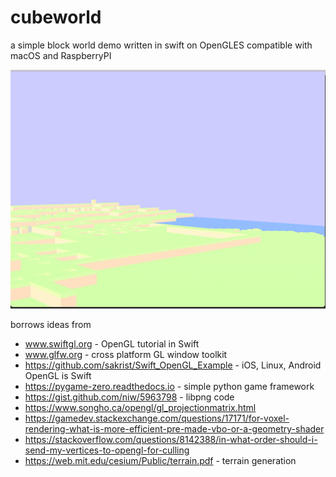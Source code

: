 # cubeworld

a simple block world demo written in swift on OpenGLES compatible with macOS and RaspberryPI

![a screenshot](screenshot.png)

borrows ideas from
* www.swiftgl.org - OpenGL tutorial in Swift
* www.glfw.org - cross platform GL window toolkit
* https://github.com/sakrist/Swift_OpenGL_Example - iOS, Linux, Android OpenGL is Swift 
* https://pygame-zero.readthedocs.io - simple python game framework
* https://gist.github.com/niw/5963798 - libpng code
* https://www.songho.ca/opengl/gl_projectionmatrix.html
* https://gamedev.stackexchange.com/questions/17171/for-voxel-rendering-what-is-more-efficient-pre-made-vbo-or-a-geometry-shader
* https://stackoverflow.com/questions/8142388/in-what-order-should-i-send-my-vertices-to-opengl-for-culling
* https://web.mit.edu/cesium/Public/terrain.pdf - terrain generation
